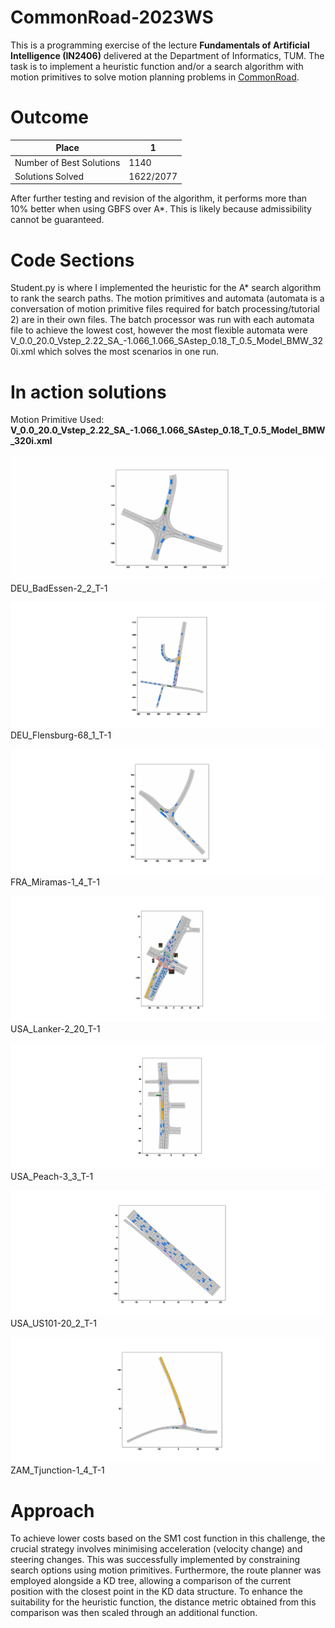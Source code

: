 # CommonRoad-2023WS
This is a programming exercise of the lecture **Fundamentals of Artificial Intelligence (IN2406)** delivered at the Department of Informatics, TUM. The task is to implement a heuristic function and/or a search algorithm with motion primitives to solve motion planning problems in [CommonRoad](https://commonroad.in.tum.de/). 

# Outcome 

| Place              | 1                   |
| ----------------- | ---------------------------------|
| Number of Best Solutions         | 1140  |
| Solutions Solved  | 1622/2077 |

After further testing and revision of the algorithm, it performs more than 10% better when using GBFS over A*. This is likely because admissibility cannot be guaranteed. 

# Code Sections
Student.py is where I implemented the heuristic for the A* search algorithm to rank the search paths. The motion primitives and automata (automata is a conversation of motion primitive files required for batch processing/tutorial 2) are in their own files. The batch processor was run with each automata file to achieve the lowest cost, however the most flexible automata were V_0.0_20.0_Vstep_2.22_SA_-1.066_1.066_SAstep_0.18_T_0.5_Model_BMW_320i.xml which solves the most scenarios in one run. 

# In action solutions 
Motion Primitive Used: **V_0.0_20.0_Vstep_2.22_SA_-1.066_1.066_SAstep_0.18_T_0.5_Model_BMW_320i.xml**

![Alt text](Solution%20GIFs/DEU_BadEssen-2_2_T-1.gif)
DEU_BadEssen-2_2_T-1

![Alt text](Solution%20GIFs/DEU_Flensburg-68_1_T-1.gif)
DEU_Flensburg-68_1_T-1

![Alt text](Solution%20GIFs/FRA_Miramas-1_4_T-1.gif)
FRA_Miramas-1_4_T-1

![Alt text](Solution%20GIFs/USA_Lanker-2_20_T-1.gif)
USA_Lanker-2_20_T-1

![Alt text](Solution%20GIFs/USA_Peach-3_3_T-1.gif)
USA_Peach-3_3_T-1

![Alt text](Solution%20GIFs/USA_US101-20_2_T-1.gif)
USA_US101-20_2_T-1

![Alt text](Solution%20GIFs/ZAM_Tjunction-1_4_T-1.gif)
ZAM_Tjunction-1_4_T-1

# Approach 
To achieve lower costs based on the SM1 cost function in this challenge, the crucial strategy involves minimising acceleration (velocity change) and steering changes. This was successfully implemented by constraining search options using motion primitives. Furthermore, the route planner was employed alongside a KD tree, allowing a comparison of the current position with the closest point in the KD data structure. To enhance the suitability for the heuristic function, the distance metric obtained from this comparison was then scaled through an additional function.

